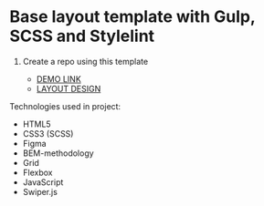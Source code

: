 # Base layout template with Gulp, SCSS and Stylelint
1. Create a repo using this template

    - [DEMO LINK](https://Yeliseiev.github.io/Potr_Pots_project/)
    - [LAYOUT DESIGN](https://www.figma.com/file/50zgLU65Mcd3MisFHMfLfx/POTR-POTS_FE-students?node-id=1760%3A281)

Technologies used in project:

  - HTML5
  - CSS3 (SCSS)
  - Figma
  - BEM-methodology
  - Grid
  - Flexbox
  - JavaScript
  - Swiper.js
